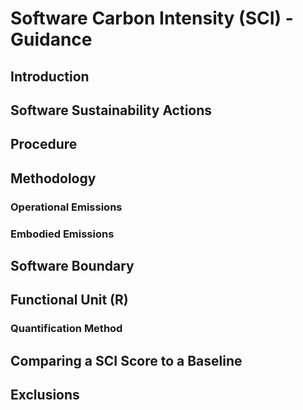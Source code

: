 # Software Carbon Intensity (SCI) - Guidance

## Introduction

## Software Sustainability Actions

## Procedure

## Methodology

### Operational Emissions

### Embodied Emissions

## Software Boundary

## Functional Unit (R)

### Quantification Method

## Comparing a SCI Score to a Baseline

## Exclusions
